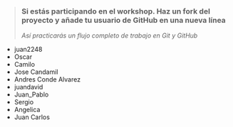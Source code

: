 > ### Si estás participando en el workshop. Haz un fork del proyecto y añade tu usuario de GitHub en una nueva línea
>
> _Así practicarás un flujo completo de trabajo en Git y GitHub_

- juan2248
- Oscar
- Camilo
- Jose Candamil
- Andres Conde Alvarez
- juandavid
- Juan_Pablo
- Sergio
- Angelica
- Juan Carlos
